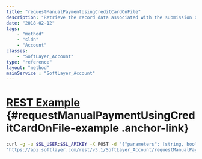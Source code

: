 ```yaml
---
title: "requestManualPaymentUsingCreditCardOnFile"
description: "Retrieve the record data associated with the submission of a Manual Payment Request for a manual payment using a credit card which is on file and does not require an approval process.  Softlayer customers are permitted to request a manual one-time payment at a minimum amount of $2.00.  Customers may use an existing Credit Card on file (Mastercard, Visa, American Express).  SoftLayer engages the credit card financial institution to submit the payment request.  The financial institution's response and other data associated with the transaction are returned to the calling function.  The applicable data generated during the request is returned to the calling function. "
date: "2018-02-12"
tags:
    - "method"
    - "sldn"
    - "Account"
classes:
    - "SoftLayer_Account"
type: "reference"
layout: "method"
mainService : "SoftLayer_Account"
---
```


# [REST Example](#requestManualPaymentUsingCreditCardOnFile-example) <a href="/article/rest/"><i class="fas fa-question"></i></a> {#requestManualPaymentUsingCreditCardOnFile-example .anchor-link} 
```bash
curl -g -u $SL_USER:$SL_APIKEY -X POST -d '{"parameters": [string, boolean, string]}' \
'https://api.softlayer.com/rest/v3.1/SoftLayer_Account/requestManualPaymentUsingCreditCardOnFile'
```
